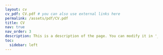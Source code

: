 ```yaml
---
layout: cv
cv_pdf: CV.pdf # you can also use external links here
permalink: /assets/pdf/CV.pdf
title: CV
nav: true
nav_order: 3
description: This is a description of the page. You can modify it in '_pages/cv.md'. You can also change or remove the top pdf download button.
toc:
  sidebar: left
---
```

